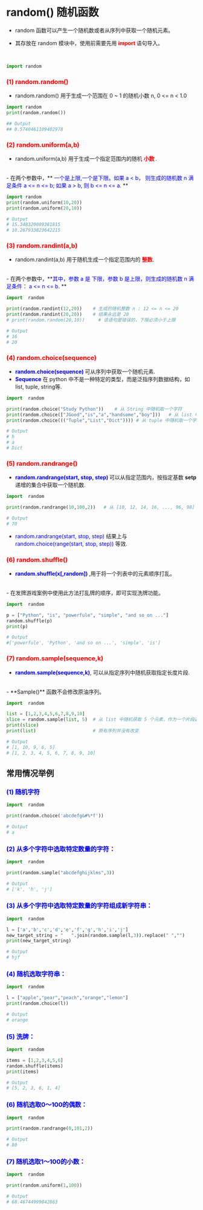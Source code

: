 # random() 随机函数


- random 函数可以产生一个随机数或者从序列中获取一个随机元素。
  <br>

- 其存放在 random 模块中，使用前需要先用 **<font color="red"> import </font>** 语句导入。

  <br>

```python
import random
```

### **<font color="red">(1) random.random()</font>**

- random.random() 用于生成一个范围在 0 ~ 1 的随机小数 n, 0 <= n < 1.0


```python
import random
print(random.random())

## Output
## 0.5740461109402978
```
### **<font color="red">(2) random.uniform(a,b)</font>**

- random.uniform(a,b) 用于生成一个指定范围内的随机 **<font color="red"> 小数 </font>**.
<br>
- 在两个参数中，**<font color="blue"> 一个是上限,一个是下限。如果 a < b， 则生成的随机数 n 满足条件 a <= n <= b; 如果 a > b, 则 b <= n <= a. </font>**

```python
import random
print(random.uniform(10,20))
print(random.uniform(20,10))

# Output
# 15.348320089381815
# 10.267933823642215
```

### **<font color="red">(3) random.randint(a,b)</font>**

- random.randint(a,b) 用于随机生成一个指定范围内的 **<font color="Red">整数</font>**.
<br>
- 在两个参数中，**<font color="blue">其中，参数 a 是 下限，参数 b 是上限，则生成的随机数 n 满足条件： a <= n <= b. </font>**

```python
import  random

print(random.randint(12,20))    # 生成的随机整数 n : 12 <= n <= 20
print(random.randint(20,20))    # 结果永远是 20
# print(random.random(20,10))     # 该语句是错误的，下限必须小于上限

# Output
# 16
# 20
```


### **<font color="red">(4) random.choice(sequence)</font>**

- **<font color="blue">random.choice(sequence) </font>** 可从序列中获取一个随机元素.
  <br>
- **<font color="blue">Sequence</font>** 在 python 中不是一种特定的类型，而是泛指序列数据结构，如 list, tuple, string等.

```python
import  random

print(random.choice("Study Python"))    # 从 String 中随机取一个字符
print(random.choice(["JGood","is","a","handsome","boy"]))   # 从 list 中随机取一个字符
print(random.choice((("Tuple","List","Dict")))) # 从 tuple 中随机取一个字符

# Output
# h
# a
# Dict
```



### **<font color="red">(5) random.randrange()</font>**

- **<font color="blue">random.randrange(start, stop, step) </font>** 可以从指定范围内，按指定基数 **setp** 递增的集合中获取一个随机数.

```python
import  random

print(random.randrange(10,100,2))   # 从 [10, 12, 14, 16, ..., 96, 98] 序列中获取一个随机数

# Output
# 70
```

- <font color="blue">random.randrange(start, stop, step) </font> 结果上与 <font color="blue">random.choice(range(start, stop, step)) </font> 等效.

### **<font color="red">(6) random.shuffle()</font>**

- **<font color="blue">random.shuffle(x[,random]) </font>**,用于将一个列表中的元素顺序打乱。
<br>
- 在发牌游戏案例中使用此方法打乱牌的顺序，即可实现洗牌功能。

  ```python
  import  random
  
  p = ["Python", "is", "powerfule", "simple", "and so on ..."]
  random.shuffle(p)
  print(p)
  
  # Output
  #['powerfule', 'Python', 'and so on ...', 'simple', 'is']
  ```

  ### **<font color="red">(7) random.sample(sequence,k)</font>**
- **<font color="blue">random.sample(sequence,k)</font>**, 可以从指定序列中随机获取指定长度片段.
<br>
- **Sample()** 函数不会修改原油序列。
  
```python
import  random

list = [1,2,3,4,5,6,7,8,9,10]
slice = random.sample(list, 5)  # 从 list 中随机获取 5 个元素，作为一个片段返回
print(slice)
print(list)                     # 原有序列并没有改变

# Output
# [1, 10, 9, 6, 5]
# [1, 2, 3, 4, 5, 6, 7, 8, 9, 10]
```

## 常用情况举例

### **<font color="blue">(1) 随机字符</font>**

```python
import  random

print(random.choice('abcdefg&#%*f'))

# Output
# a
```

### **<font color="blue">(2) 从多个字符中选取特定数量的字符：</font>**

```python
import  random

print(random.sample("abcdefghijklms",3))

# Output
# ['k', 'h', 'j']
```
### **<font color="blue">(3) 从多个字符中选取特定数量的字符组成新字符串：</font>**

```python
import  random

l = ['a','b','c','d','e','f','g','h','i','j']
new_target_string = "   ".join(random.sample(l,3)).replace(" ","")
print(new_target_string)

# Output
# hjf
```

### **<font color="blue">(4) 随机选取字符串：</font>**

```python
import  random

l = ["apple","pear","peach","orange","lemon"]
print(random.choice(l))

# Output
# orange
```
### **<font color="blue">(5) 洗牌：</font>**

```python
import  random

items = [1,2,3,4,5,6]
random.shuffle(items)
print(items)

# Output
# [5, 2, 3, 6, 1, 4]
```

### **<font color="blue">(6) 随机选取0～100的偶数：</font>**

```python
import  random

print(random.randrange(0,101,2))

# Output
# 80
```

### **<font color="blue">(7) 随机选取1～100的小数：</font>**

```python
import  random

print(random.uniform(1,100))

# Output
# 68.46744999042863
```